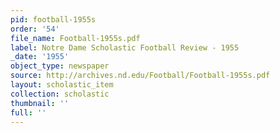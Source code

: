 ```yaml
---
pid: football-1955s
order: '54'
file_name: Football-1955s.pdf
label: Notre Dame Scholastic Football Review - 1955
_date: '1955'
object_type: newspaper
source: http://archives.nd.edu/Football/Football-1955s.pdf
layout: scholastic_item
collection: scholastic
thumbnail: ''
full: ''
---
```

